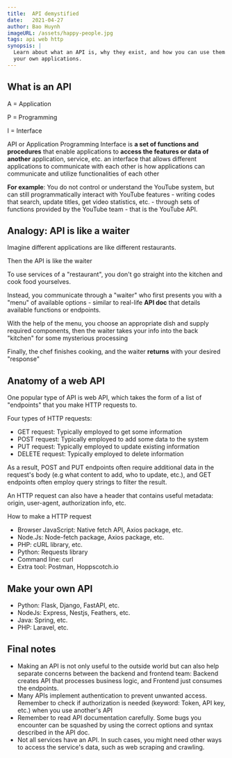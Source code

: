 ```yaml
---
title:  API demystified
date:   2021-04-27
author: Bao Huynh
imageURL: /assets/happy-people.jpg
tags: api web http
synopsis: |
  Learn about what an API is, why they exist, and how you can use them to make
  your own applications.
---
```


## What is an API

A = Application

P = Programming

I = Interface

API or Application Programming Interface is **a set of functions and
procedures** that enable applications to **access the features or data of
another** application, service, etc. an interface that allows different
applications to communicate with each other is how applications can communicate
and utilize functionalities of each other

**For example**: You do not control or understand the YouTube system, but can
still programmatically interact with YouTube features - writing codes that search,
update titles, get video statistics, etc. - through sets of functions provided by
the YouTube team - that is the YouTube API.

## Analogy: API is like a waiter

Imagine different applications are like different restaurants.

Then the API is like the waiter

To use services of a "restaurant", you don't go straight into the kitchen and cook
food yourselves.

Instead, you communicate through a "waiter" who first presents you with a "menu"
of available options - similar to real-life **API doc** that details available
functions or endpoints.

With the help of the menu, you choose an appropriate dish and supply required
components, then the waiter takes your info into the back "kitchen" for some
mysterious processing

Finally, the chef finishes cooking, and the waiter **returns** with your desired
"response"

## Anatomy of a web API

One popular type of API is web API, which takes the form of a list of "endpoints"
that you make HTTP requests to.

Four types of HTTP requests:

* GET request: Typically employed to get some information
* POST request: Typically employed to add some data to the system
* PUT request: Typically employed to update existing information
* DELETE request: Typically employed to delete information

As a result, POST and PUT endpoints often require additional data in the request's
body (e.g what content to add, who to update, etc.), and GET endpoints often
employ query strings to filter the result.

An HTTP request can also have a header that contains useful metadata: origin,
user-agent, authorization info, etc.

How to make a HTTP request

* Browser JavaScript: Native fetch API, Axios package, etc.
* Node.Js: Node-fetch package, Axios package, etc.
* PHP: cURL library, etc.
* Python: Requests library
* Command line: curl
* Extra tool: Postman, Hoppscotch.io

## Make your own API

* Python: Flask, Django, FastAPI, etc.
* NodeJs: Express, Nestjs, Feathers, etc.
* Java: Spring, etc.
* PHP: Laravel, etc.

## Final notes

* Making an API is not only useful to the outside world but can also help separate
concerns between the backend and frontend team: Backend creates API that processes
business logic, and Frontend just consumes the endpoints.
* Many APIs implement authentication to prevent unwanted access. Remember to check
if authorization is needed (keyword: Token, API key, etc.) when you use another's
API
* Remember to read API documentation carefully. Some bugs you encounter can be
squashed by using the correct options and syntax described in the API doc.
* Not all services have an API. In such cases, you might need other ways to access
the service's data, such as web scraping and crawling.
